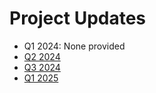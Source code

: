 # Project Updates

- Q1 2024: None provided
- [Q2 2024](jenkins-x-2024-q2.md)
- [Q3 2024](2024-q3.md)
- [Q1 2025](jenkins-x-2025-q1.md)
